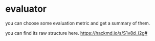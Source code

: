 # evaluator
you can choose some evaluation metric and get a summary of them.

you can find its raw structure here.
	https://hackmd.io/s/S1v8d_i2g#